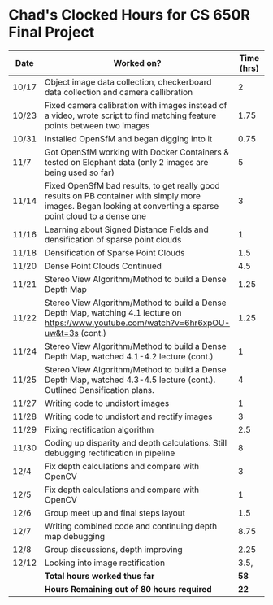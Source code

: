 # Chad's Clocked Hours for CS 650R Final Project


| Date | Worked on? | Time (hrs) |
|------|------------|-------|
| 10/17 |Object image data collection, checkerboard data collection and camera callibration| 2 |
| 10/23 | Fixed camera calibration with images instead of a video, wrote script to find matching feature points between two images | 1.75 |
| 10/31 | Installed OpenSfM and began digging into it | 0.75 |
| 11/7 | Got OpenSfM working with Docker Containers & tested on Elephant data (only 2 images are being used so far) | 5 |
| 11/14 | Fixed OpenSfM bad results, to get really good results on PB container with simply more images. Began looking at converting a sparse point cloud to a dense one | 3 |
| 11/16 | Learning about Signed Distance Fields and densification of sparse point clouds | 1 |
| 11/18 | Densification of Sparse Point Clouds | 1.5 |
| 11/20 | Dense Point Clouds Continued | 4.5 |
| 11/21 | Stereo View Algorithm/Method to build a Dense Depth Map | 1.25 |
| 11/22 | Stereo View Algorithm/Method to build a Dense Depth Map, watching 4.1 lecture on https://www.youtube.com/watch?v=6hr6xpOU-uw&t=3s (cont.) | 1.25 |
| 11/24 | Stereo View Algorithm/Method to build a Dense Depth Map, watched 4.1-4.2 lecture (cont.) | 1 |
| 11/25 | Stereo View Algorithm/Method to build a Dense Depth Map, watched 4.3-4.5 lecture (cont.). Outlined Densification plans. | 4 |
| 11/27 | Writing code to undistort images | 1 |
| 11/28 | Writing code to undistort and rectify images | 3 |
| 11/29 | Fixing rectification algorithm | 2.5 |
| 11/30 | Coding up disparity and depth calculations. Still debugging rectification in pipeline | 8 |
| 12/4 | Fix depth calculations and compare with OpenCV | 3 |
| 12/5 | Fix depth calculations and compare with OpenCV | 1 |
| 12/6 | Group meet up and final steps layout | 1.5 |
| 12/7 | Writing combined code and continuing depth map debugging | 8.75 |
| 12/8 | Group discussions, depth improving | 2.25 |
| 12/12 | Looking into image rectification | 3.5, |
|| **Total hours worked thus far** | **58** |
|| **Hours Remaining out of 80 hours required** | **22** |